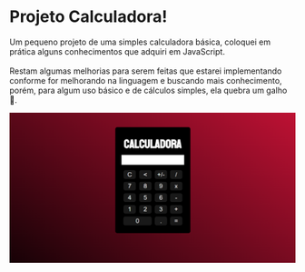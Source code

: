 # Projeto Calculadora!

Um pequeno projeto de uma simples calculadora básica, coloquei em prática alguns conhecimentos que adquiri em JavaScript. 
<br><br>
Restam algumas melhorias para serem feitas que estarei implementando conforme for melhorando na linguagem e buscando mais conhecimento, porém, para algum uso básico e
de cálculos simples, ela quebra um galho :chopsticks:.

![](img/calculadora.png)
